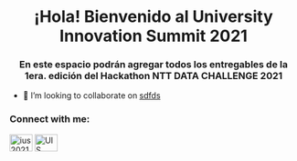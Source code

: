 <h1 align="center">¡Hola! Bienvenido al University Innovation Summit 2021</h1>
<h3 align="center">En este espacio podrán agregar todos los entregables de la 1era. edición del Hackathon NTT DATA CHALLENGE 2021</h3>

- 👯 I’m looking to collaborate on [sdfds](https://universityinnovationsummit.com/)

<h3 align="left">Connect with me:</h3>
<p align="left">
<a href="https://instagram.com/ius2021" target="blank"><img align="center" src="https://raw.githubusercontent.com/rahuldkjain/github-profile-readme-generator/master/src/images/icons/Social/instagram.svg" alt="ius2021" height="30" width="40" /></a>
<a href="https://discord.gg/UIS 2021" target="blank"><img align="center" src="https://raw.githubusercontent.com/rahuldkjain/github-profile-readme-generator/master/src/images/icons/Social/discord.svg" alt="UIS 2021" height="30" width="40" /></a>
</p>

